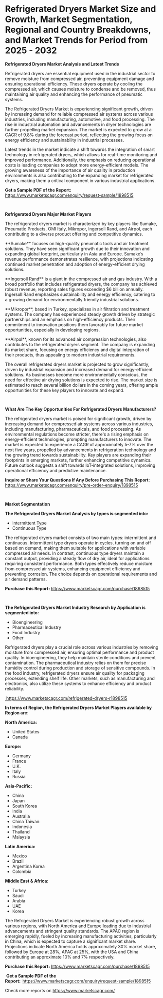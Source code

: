 <p><h1>Refrigerated Dryers Market Size and Growth, Market Segmentation, Regional and Country Breakdowns, and Market Trends for Period from 2025 -  2032</h1></p><p><strong>Refrigerated Dryers Market Analysis and Latest Trends</strong></p>
<p><p>Refrigerated dryers are essential equipment used in the industrial sector to remove moisture from compressed air, preventing equipment damage and ensuring operational efficiency. These dryers operate by cooling the compressed air, which causes moisture to condense and be removed, thus maintaining air quality and enhancing the performance of pneumatic systems.</p><p>The Refrigerated Dryers Market is experiencing significant growth, driven by increasing demand for reliable compressed air systems across various industries, including manufacturing, automotive, and food processing. The rise in industrial automation and advancements in dryer technologies are further propelling market expansion. The market is expected to grow at a CAGR of 9.8% during the forecast period, reflecting the growing focus on energy efficiency and sustainability in industrial processes.</p><p>Latest trends in the market indicate a shift towards the integration of smart technology in refrigerated dryers, which allows for real-time monitoring and improved performance. Additionally, the emphasis on reducing operational costs is leading companies to adopt more energy-efficient models. The growing awareness of the importance of air quality in production environments is also contributing to the expanding market for refrigerated dryers, making them a critical component in various industrial applications.</p></p>
<p><strong>Get a Sample PDF of the Report:&nbsp;</strong> <a href="https://www.marketscagr.com/enquiry/request-sample/1898515?utm_campaign=3249&utm_medium=2&utm_source=Github&utm_content=ia&utm_term=08042025&utm_id=refrigerated-dryers">https://www.marketscagr.com/enquiry/request-sample/1898515</a></p>
<p>&nbsp;</p>
<p><strong>Refrigerated Dryers Major Market Players</strong></p>
<p><p>The refrigerated dryers market is characterized by key players like Sumake, Pneumatic Products, OMI Italy, Mikropor, Ingersoll Rand, and Airpol, each contributing to a diverse product offering and competitive dynamics.</p><p>**Sumake** focuses on high-quality pneumatic tools and air treatment solutions. They have seen significant growth due to their innovation and expanding global footprint, particularly in Asia and Europe. Sumake’s revenue performance demonstrates resilience, with projections indicating continued market penetration and adoption of energy-efficient drying solutions.</p><p>**Ingersoll Rand** is a giant in the compressed air and gas industry. With a broad portfolio that includes refrigerated dryers, the company has achieved robust revenue, reporting sales figures exceeding $6 billion annually. Ingersoll Rand emphasizes sustainability and energy efficiency, catering to a growing demand for environmentally friendly industrial solutions.</p><p>**Mikropor**, based in Turkey, specializes in air filtration and treatment systems. The company has experienced steady growth driven by strategic partnerships and an emphasis on high-efficiency products. Their commitment to innovation positions them favorably for future market opportunities, especially in developing regions.</p><p>**Airpol**, known for its advanced air compression technologies, also contributes to the refrigerated dryers segment. The company is expanding its market share, focusing on energy efficiency and digital integration of their products, thus appealing to modern industrial requirements.</p><p>The overall refrigerated dryers market is projected to grow significantly, driven by industrial expansion and increased demand for energy-efficient solutions. As businesses become more environmentally conscious, the need for effective air drying solutions is expected to rise. The market size is estimated to reach several billion dollars in the coming years, offering ample opportunities for these key players to innovate and expand.</p></p>
<p>&nbsp;</p>
<p><strong>What Are The Key Opportunities For Refrigerated Dryers Manufacturers?</strong></p>
<p><p>The refrigerated dryers market is poised for significant growth, driven by increasing demand for compressed air systems across various industries, including manufacturing, pharmaceuticals, and food processing. As environmental regulations become stricter, there's a rising emphasis on energy-efficient technologies, prompting manufacturers to innovate. The market is expected to experience a CAGR of approximately 5-7% over the next five years, propelled by advancements in refrigeration technology and the growing trend towards sustainability. Key players are expanding their footprints in emerging markets, further enhancing competitive dynamics. Future outlook suggests a shift towards IoT-integrated solutions, improving operational efficiency and predictive maintenance.</p></p>
<p><strong>Inquire or Share Your Questions If Any Before Purchasing This Report:</strong> <a href="https://www.marketscagr.com/enquiry/pre-order-enquiry/1898515?utm_campaign=3249&utm_medium=2&utm_source=Github&utm_content=ia&utm_term=08042025&utm_id=refrigerated-dryers">https://www.marketscagr.com/enquiry/pre-order-enquiry/1898515</a></p>
<p>&nbsp;</p>
<p><strong>Market Segmentation</strong></p>
<p><strong>The Refrigerated Dryers Market Analysis by types is segmented into:</strong></p>
<p><ul><li>Intermittent Type</li><li>Continuous Type</li></ul></p>
<p><p>The refrigerated dryers market consists of two main types: intermittent and continuous. Intermittent type dryers operate in cycles, turning on and off based on demand, making them suitable for applications with variable compressed air needs. In contrast, continuous type dryers maintain a constant output, providing a steady flow of dry air, ideal for applications requiring consistent performance. Both types effectively reduce moisture from compressed air systems, enhancing equipment efficiency and preventing corrosion. The choice depends on operational requirements and air demand patterns.</p></p>
<p><strong>Purchase this Report:&nbsp;</strong><a href="https://www.marketscagr.com/purchase/1898515?utm_campaign=3249&utm_medium=2&utm_source=Github&utm_content=ia&utm_term=08042025&utm_id=refrigerated-dryers">https://www.marketscagr.com/purchase/1898515</a></p>
<p>&nbsp;</p>
<p><strong>The Refrigerated Dryers Market Industry Research by Application is segmented into:</strong></p>
<p><ul><li>Bioengineering</li><li>Pharmaceutical Industry</li><li>Food Industry</li><li>Other</li></ul></p>
<p><p>Refrigerated dryers play a crucial role across various industries by removing moisture from compressed air, ensuring optimal performance and product quality. In bioengineering, they help maintain sterile conditions and prevent contamination. The pharmaceutical industry relies on them for precise humidity control during production and storage of sensitive compounds. In the food industry, refrigerated dryers ensure air quality for packaging processes, extending shelf life. Other markets, such as manufacturing and electronics, also utilize these systems to enhance efficiency and product reliability.</p></p>
<p><a href="https://www.marketscagr.com/refrigerated-dryers-r1898515?utm_campaign=3249&utm_medium=2&utm_source=Github&utm_content=ia&utm_term=08042025&utm_id=refrigerated-dryers">&nbsp;https://www.marketscagr.com/refrigerated-dryers-r1898515</a></p>
<p><strong>In terms of Region, the Refrigerated Dryers Market Players available by Region are:</strong></p>
<p>
    <p> <strong> North America: </strong>
        <ul>
            <li>United States</li>
            <li>Canada</li>
        </ul>
        </p> 
    <p> <strong> Europe: </strong>
        <ul>
            <li>Germany</li>
            <li>France</li>
            <li>U.K.</li>
            <li>Italy</li>
            <li>Russia</li>
        </ul>
        </p> 
    <p> <strong> Asia-Pacific: </strong>
        <ul>
            <li>China</li>
            <li>Japan</li>
            <li>South Korea</li>
            <li>India</li>
            <li>Australia</li>
            <li>China Taiwan</li>
            <li>Indonesia</li>
            <li>Thailand</li>
            <li>Malaysia</li>
        </ul>
        </p> 
    <p> <strong> Latin America: </strong>
        <ul>
            <li>Mexico</li>
            <li>Brazil</li>
            <li>Argentina Korea</li>
            <li>Colombia</li>
        </ul>
        </p> 
    <p> <strong> Middle East & Africa: </strong>
        <ul>
            <li>Turkey</li>
            <li>Saudi</li>
            <li>Arabia</li>
            <li>UAE</li>
            <li>Korea</li>
        </ul>
    </p>
    </p>
<p><p>The Refrigerated Dryers Market is experiencing robust growth across various regions, with North America and Europe leading due to industrial advancements and stringent quality standards. The APAC region is emerging rapidly, fueled by increasing manufacturing activities, particularly in China, which is expected to capture a significant market share. Projections indicate North America holds approximately 30% market share, followed by Europe at 28%, APAC at 25%, with the USA and China contributing an approximate 10% and 7% respectively.</p></p>
<p><strong>Purchase this Report: </strong><a href="https://www.marketscagr.com/purchase/1898515?utm_campaign=3249&utm_medium=2&utm_source=Github&utm_content=ia&utm_term=08042025&utm_id=refrigerated-dryers">https://www.marketscagr.com/purchase/1898515</a></p>
<p>&nbsp;<strong>Get a Sample PDF of the Report:&nbsp;&nbsp;</strong><a href="https://www.marketscagr.com/enquiry/request-sample/1898515?utm_campaign=3249&utm_medium=2&utm_source=Github&utm_content=ia&utm_term=08042025&utm_id=refrigerated-dryers">https://www.marketscagr.com/enquiry/request-sample/1898515</a></p>
<p><strong></strong></p>
<p>Check more reports on <a href="https://www.marketscagr.com/?utm_campaign=3249&utm_medium=2&utm_source=Github&utm_content=ia&utm_term=08042025&utm_id=refrigerated-dryers">https://www.marketscagr.com/</a></p>